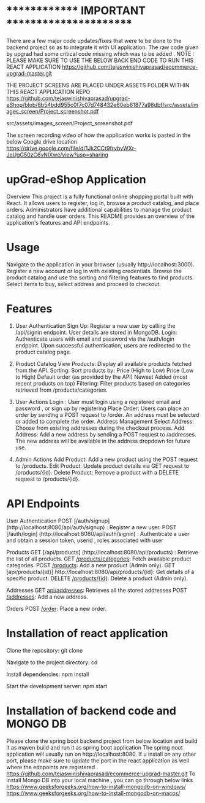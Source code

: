 
# ************ IMPORTANT *********************
There are a few major code updates/fixes that were to be done to the backend project so as to integrate it with UI application.
The raw code given by upgrad had some critical code missing which was to be added .
NOTE : PLEASE MAKE SURE TO USE THE BELOW BACK END CODE TO RUN THIS REACT APPLICATION 
https://github.com/tejaswinishivaprasad/ecommerce-upgrad-master.git 

THE PROJECT SCREENS ARE PLACED UNDER ASSETS FOLDER WITHIN THIS REACT APPLICATION REPO
https://github.com/tejaswinishivaprasad/upgrad-eShop/blob/8b54bdd955c0f7c07d748432e60eb61877a98dbf/src/assets/images_screen/Project_screenshot.pdf

src/assets/images_screen/Project_screenshot.pdf

The screen recording video of how the application works is pasted in the below Google drive location
https://drive.google.com/file/d/1Jk2CCt9frvbvWXr-JeUgG50zC6vNIXwe/view?usp=sharing


# upGrad-eShop Application 
Overview
This project is a fully functional online shopping portal built with React. It allows users to register, log in, browse a product catalog, and place orders. Administrators have additional capabilities to manage the product catalog and handle user orders. This README provides an overview of the application's features and API endpoints.

# Usage
Navigate to the application in your browser (usually http://localhost:3000).
Register a new account or log in with existing credentials.
Browse the product catalog and use the sorting and filtering features to find products.
Select items to buy, select address and proceed to checkout.

# Features
1. User Authentication
    Sign Up: Register a new user by calling the /api/signin endpoint. User details are stored in MongoDB.
    Login: Authenticate users with email and password via the /auth/login endpoint. Upon successful authentication, users are redirected to the product catalog page.


2. Product Catalog
 View Products: Display all available products fetched from the API.
Sorting: Sort products by:
Price (High to Low)
Price (Low to High)
Default order (as provided by the API)
Newest Added (most recent products on top)
Filtering: Filter products based on categories retrieved from /products/categories.

3. User Actions
Login : User must login using a registered email and password , or sign up by registering 
Place Order: Users can place an order by sending a POST request to /order. An address must be selected or added to complete the order.
Address Management
Select Address: Choose from existing addresses during the checkout process.
Add Address: Add a new address by sending a POST request to /addresses. The new address will be available in the address dropdown for future use.

4. Admin Actions
Add Product: Add a new product using the POST request to /products.
Edit Product: Update product details via GET request to /products/{id}.
Delete Product: Remove a product with a DELETE request to /products/{id}.

# API Endpoints
User Authentication
POST [/auth/signup] (http://localhost:8080/api/auth/signup) : Register a new user.
POST [/auth/login] (http://localhost:8080/api/auth/signin) : Authenticate a user and obtain a session token, userid , roles associated with user

Products
GET [/api/products] (http://localhost:8080/api/products) : Retrieve the list of all products.
GET [/products/categories](http://localhost:8080/api/products/categories): Fetch available product categories.
POST [/products](http://localhost:8080/api/products): Add a new product (Admin only).
GET [api/products/{id}] http://localhost:8080/api/products/{id}: Get details of a specific product.
DELETE [/products/{id}](http://localhost:8080/api/products/{id}): Delete a product (Admin only).

Addresses
GET [api/addresses](http://localhost:8080/api/addresses): Retrieves all the stored addresses
POST [/addresses](http://localhost:8080/api/addresses): Add a new address.

Orders
POST [/order](http://localhost:8080/api/orders): Place a new order. 


# Installation of react application
Clone the repository:
git clone <repository-url>

Navigate to the project directory:
cd <project-directory>

Install dependencies:
npm install

Start the development server:
npm start

# Installation of backend code and MONGO DB 
Please clone the spring boot backend project from below location and build it as maven build and run it as spring boot application 
The spring noot application will usually run on http://localhost:8080. If u install on any other port, please make sure to update the 
port in the react application as well where the ednpoints are registered .
https://github.com/tejaswinishivaprasad/ecommerce-upgrad-master.git 
To install Mongo DB into your local machine , you can go through below links 
https://www.geeksforgeeks.org/how-to-install-mongodb-on-windows/
https://www.geeksforgeeks.org/how-to-install-mongodb-on-macos/












